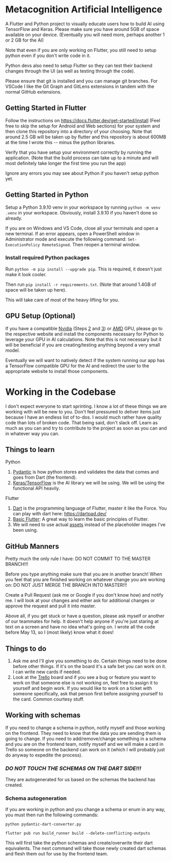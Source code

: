 # Metacognition Artificial Intelligence

A Flutter and Python project to visually educate users how to build AI using TensorFlow and Keras. Please make sure you have around 5GB of space available on your device. (Eventually you will need more, perhaps another 1 or 2 GB for the AI)

Note that even if you are only working on Flutter, you still need to setup python even if you don't write code in it.

Python devs also need to setup Flutter so they can test their backend changes through the UI (as well as testing through the code).

Please ensure that git is installed and you can manage git branches. For VSCode I like the Git Graph and GitLens extensions in tandem with the normal GitHub extensions.

## Getting Started in Flutter

Follow the instructions on <https://docs.flutter.dev/get-started/install> (Feel free to skip the setup for Android and Web sections) for your system and then clone this repository into a directory of your choosing. Note that around 2.5 GB will be taken up by flutter and this repository is about 600MB at the time I wrote this -- minus the python libraries.

Verify that you have setup your environment correctly by running the application. (Note that the build process can take up to a minute and will most definitely take longer the first time you run the app) 

Ignore any errors you may see about Python if you haven't setup python yet.

## Getting Started in Python

Setup a Python 3.9.10 venv in your workspace by running `python -m venv .venv` in your workspace. Obviously, install 3.9.10 if you haven't done so already.

If you are on Windows and VS Code, close all your terminals and open a new terminal. If an error appears, open a PowerShell window in Administrator mode and execute the following command: `Set-ExecutionPolicy RemoteSigned`. Then reopen a terminal window.

### Install required Python packages

Run `python -m pip install --upgrade pip`. This is required, it doesn't just make it look cooler.

Then run `pip install -r requirements.txt`. (Note that around 1.4GB of space will be taken up here).

This will take care of most of the heavy lifting for you.

## GPU Setup (Optional)

If you have a compatible [Nvidia](https://developer.nvidia.com/cuda-gpus) (Steps [2](https://developer.nvidia.com/cuda-toolkit-archive) and [3](https://developer.nvidia.com/rdp/cudnn-archive)) or [AMD](https://medium.com/analytics-vidhya/install-tensorflow-2-for-amd-gpus-87e8d7aeb812) GPU, please go to the respective website and install the components necessary for Python to leverage your GPU in AI calculations. Note that this is not necessary but it will be beneficial if you are creating/testing anything beyond a very small model.

Eventually we will want to natively detect if the system running our app has a TensorFlow compatible GPU for the AI and redirect the user to the appropriate website to install those components.

# Working in the Codebase

I don't expect everyone to start sprinting. I know a lot of these things we are working with will be new to you. Don't feel pressured to deliver items just because I have an endless list of to-dos. I would much rather have quality code than lots of broken code. That being said, don't slack off. Learn as much as you can and try to contribute to the project as soon as you can and in whatever way you can.

## Things to learn

Python
1. [Pydantic](https://pydantic-docs.helpmanual.io/) is how python stores and validates the data that comes and goes from Dart (the frontend).
2. [Keras/TensorFlow](https://keras.io/getting_started/intro_to_keras_for_engineers/) is the AI library we will be using. We will be using the functional API heavily.

Flutter
1. [Dart](https://dart.dev/guides/language/language-tour) is the programming language of Flutter, master it like the Force. You can play with dart here: <https://dartpad.dev/>
2. [Basic Flutter](https://docs.flutter.dev/reference/tutorials): A great way to learn the basic principles of Flutter.
3. We will need to use actual [assets](https://docs.flutter.dev/development/ui/assets-and-images) instead of the placeholder images I've been using.

## GitHub Manners

Pretty much the only rule I have: DO NOT COMMIT TO THE MASTER BRANCH!!! 

Before you type anything make sure that you are in another branch! When you feel that you are finished working on whatever change you are working on: DO NOT JUST MERGE THE BRANCH INTO MASTER!!! 

Create a Pull Request (ask me or Google if you don't know how) and notify me. I will look at your changes and either ask for additional changes or approve the request and pull it into master.

Above all, if you get stuck or have a question, please ask myself or another of our teammates for help. It doesn't help anyone if you're just staring at text on a screen and have no idea what's going on. I wrote all the code before May 13, so I (most likely) know what it does!

## Things to do

1. Ask me and I'll give you something to do. Certain things need to be done before other things. If it's on the board it's a safe bet you can work on it. I can write new cards if needed.
2. Look at the [Trello](https://trello.com/b/v5lPOZBl/sprint-board) board and if you see a bug or feature you want to work on that someone else is not working on, feel free to assign it to yourself and begin work. If you would like to work on a ticket with someone specifically, ask that person first before assigning yourself to the card. Common courtesy stuff.

## Working with schemas

If you need to change a schema in python, notify myself and those working on the frontend. They need to know that the data you are sending them is going to change.
If you need to add/remove/change something in a schema and you are on the frontend team, notify myself and we will make a card in Trello so someone on the backend can work on it (which I will probably just do anyway to expedite the process). 

### **_DO NOT TOUCH THE SCHEMAS ON THE DART SIDE!!!_** 
They are autogenerated for us based on the schemas the backend has created.

### Schema autogeneration

If you are working in python and you change a schema or enum in any way, you must then run the following commands:

`python pydantic-dart-converter.py`

`flutter pub run build_runner build --delete-conflicting-outputs`

This will first take the python schemas and create/overwrite their dart equivalents. The next command will take those newly created dart schemas and flesh them out for use by the frontend team.
